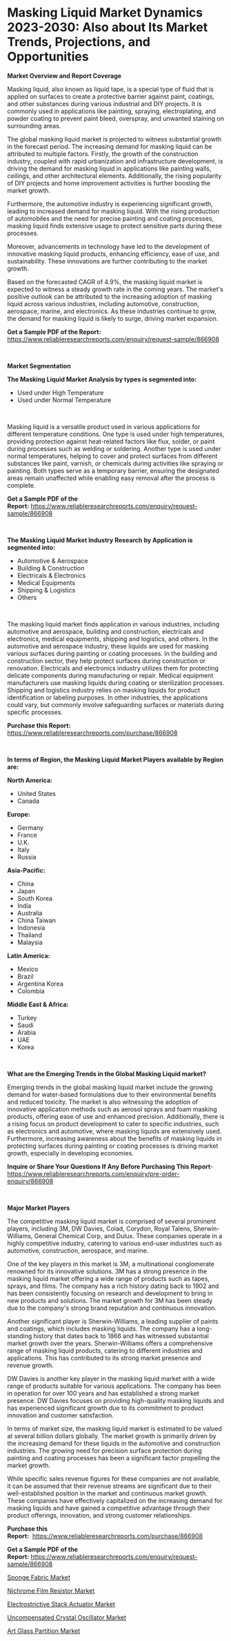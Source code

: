 <p><h1>Masking Liquid Market Dynamics 2023-2030: Also about Its Market Trends, Projections, and Opportunities</h1></p><p><strong>Market Overview and Report Coverage</strong></p>
<p><p>Masking liquid, also known as liquid tape, is a special type of fluid that is applied on surfaces to create a protective barrier against paint, coatings, and other substances during various industrial and DIY projects. It is commonly used in applications like painting, spraying, electroplating, and powder coating to prevent paint bleed, overspray, and unwanted staining on surrounding areas.</p><p>The global masking liquid market is projected to witness substantial growth in the forecast period. The increasing demand for masking liquid can be attributed to multiple factors. Firstly, the growth of the construction industry, coupled with rapid urbanization and infrastructure development, is driving the demand for masking liquid in applications like painting walls, ceilings, and other architectural elements. Additionally, the rising popularity of DIY projects and home improvement activities is further boosting the market growth.</p><p>Furthermore, the automotive industry is experiencing significant growth, leading to increased demand for masking liquid. With the rising production of automobiles and the need for precise painting and coating processes, masking liquid finds extensive usage to protect sensitive parts during these processes.</p><p>Moreover, advancements in technology have led to the development of innovative masking liquid products, enhancing efficiency, ease of use, and sustainability. These innovations are further contributing to the market growth.</p><p>Based on the forecasted CAGR of 4.9%, the masking liquid market is expected to witness a steady growth rate in the coming years. The market's positive outlook can be attributed to the increasing adoption of masking liquid across various industries, including automotive, construction, aerospace, marine, and electronics. As these industries continue to grow, the demand for masking liquid is likely to surge, driving market expansion.</p></p>
<p><strong>Get a Sample PDF of the Report:</strong> <a href="https://www.reliableresearchreports.com/enquiry/request-sample/866908">https://www.reliableresearchreports.com/enquiry/request-sample/866908</a></p>
<p>&nbsp;</p>
<p><strong>Market Segmentation</strong></p>
<p><strong>The Masking Liquid Market Analysis by types is segmented into:</strong></p>
<p><ul><li>Used under High Temperature</li><li>Used under Normal Temperature</li></ul></p>
<p>&nbsp;</p>
<p><p>Masking liquid is a versatile product used in various applications for different temperature conditions. One type is used under high temperatures, providing protection against heat-related factors like flux, solder, or paint during processes such as welding or soldering. Another type is used under normal temperatures, helping to cover and protect surfaces from different substances like paint, varnish, or chemicals during activities like spraying or painting. Both types serve as a temporary barrier, ensuring the designated areas remain unaffected while enabling easy removal after the process is complete.</p></p>
<p><strong>Get a Sample PDF of the Report:</strong>&nbsp;<a href="https://www.reliableresearchreports.com/enquiry/request-sample/866908">https://www.reliableresearchreports.com/enquiry/request-sample/866908</a></p>
<p>&nbsp;</p>
<p><strong>The Masking Liquid Market Industry Research by Application is segmented into:</strong></p>
<p><ul><li>Automotive & Aerospace</li><li>Building & Construction</li><li>Electricals & Electronics</li><li>Medical Equipments</li><li>Shipping & Logistics</li><li>Others</li></ul></p>
<p>&nbsp;</p>
<p><p>The masking liquid market finds application in various industries, including automotive and aerospace, building and construction, electricals and electronics, medical equipments, shipping and logistics, and others. In the automotive and aerospace industry, these liquids are used for masking various surfaces during painting or coating processes. In the building and construction sector, they help protect surfaces during construction or renovation. Electricals and electronics industry utilizes them for protecting delicate components during manufacturing or repair. Medical equipment manufacturers use masking liquids during coating or sterilization processes. Shipping and logistics industry relies on masking liquids for product identification or labeling purposes. In other industries, the applications could vary, but commonly involve safeguarding surfaces or materials during specific processes.</p></p>
<p><strong>Purchase this Report:</strong>&nbsp; <a href="https://www.reliableresearchreports.com/purchase/866908">https://www.reliableresearchreports.com/purchase/866908</a></p>
<p>&nbsp;</p>
<p><strong>In terms of Region, the Masking Liquid Market Players available by Region are:</strong></p>
<p>
    <p> <strong> North America: </strong>
        <ul>
            <li>United States</li>
            <li>Canada</li>
        </ul>
        </p> 
    <p> <strong> Europe: </strong>
        <ul>
            <li>Germany</li>
            <li>France</li>
            <li>U.K.</li>
            <li>Italy</li>
            <li>Russia</li>
        </ul>
        </p> 
    <p> <strong> Asia-Pacific: </strong>
        <ul>
            <li>China</li>
            <li>Japan</li>
            <li>South Korea</li>
            <li>India</li>
            <li>Australia</li>
            <li>China Taiwan</li>
            <li>Indonesia</li>
            <li>Thailand</li>
            <li>Malaysia</li>
        </ul>
        </p> 
    <p> <strong> Latin America: </strong>
        <ul>
            <li>Mexico</li>
            <li>Brazil</li>
            <li>Argentina Korea</li>
            <li>Colombia</li>
        </ul>
        </p> 
    <p> <strong> Middle East & Africa: </strong>
        <ul>
            <li>Turkey</li>
            <li>Saudi</li>
            <li>Arabia</li>
            <li>UAE</li>
            <li>Korea</li>
        </ul>
    </p>
    </p>
<p>&nbsp;</p>
<p><strong>What are the Emerging Trends in the Global Masking Liquid market?</strong></p>
<p><p>Emerging trends in the global masking liquid market include the growing demand for water-based formulations due to their environmental benefits and reduced toxicity. The market is also witnessing the adoption of innovative application methods such as aerosol sprays and foam masking products, offering ease of use and enhanced precision. Additionally, there is a rising focus on product development to cater to specific industries, such as electronics and automotive, where masking liquids are extensively used. Furthermore, increasing awareness about the benefits of masking liquids in protecting surfaces during painting or coating processes is driving market growth, especially in developing economies.</p></p>
<p><strong>Inquire or Share Your Questions If Any Before Purchasing This Report</strong>- <a href="https://www.reliableresearchreports.com/enquiry/pre-order-enquiry/866908">https://www.reliableresearchreports.com/enquiry/pre-order-enquiry/866908</a></p>
<p>&nbsp;</p>
<p><strong>Major Market Players</strong></p>
<p><p>The competitive masking liquid market is comprised of several prominent players, including 3M, DW Davies, Colad, Corydon, Royal Talens, Sherwin-Williams, General Chemical Corp, and Dulux. These companies operate in a highly competitive industry, catering to various end-user industries such as automotive, construction, aerospace, and marine.</p><p>One of the key players in this market is 3M, a multinational conglomerate renowned for its innovative solutions. 3M has a strong presence in the masking liquid market offering a wide range of products such as tapes, sprays, and films. The company has a rich history dating back to 1902 and has been consistently focusing on research and development to bring in new products and solutions. The market growth for 3M has been steady due to the company's strong brand reputation and continuous innovation.</p><p>Another significant player is Sherwin-Williams, a leading supplier of paints and coatings, which includes masking liquids. The company has a long-standing history that dates back to 1866 and has witnessed substantial market growth over the years. Sherwin-Williams offers a comprehensive range of masking liquid products, catering to different industries and applications. This has contributed to its strong market presence and revenue growth.</p><p>DW Davies is another key player in the masking liquid market with a wide range of products suitable for various applications. The company has been in operation for over 100 years and has established a strong market presence. DW Davies focuses on providing high-quality masking liquids and has experienced significant growth due to its commitment to product innovation and customer satisfaction.</p><p>In terms of market size, the masking liquid market is estimated to be valued at several billion dollars globally. The market growth is primarily driven by the increasing demand for these liquids in the automotive and construction industries. The growing need for precision surface protection during painting and coating processes has been a significant factor propelling the market growth.</p><p>While specific sales revenue figures for these companies are not available, it can be assumed that their revenue streams are significant due to their well-established position in the market and continuous market growth. These companies have effectively capitalized on the increasing demand for masking liquids and have gained a competitive advantage through their product offerings, innovation, and strong customer relationships.</p></p>
<p><strong>Purchase this Report:</strong>&nbsp;&nbsp;<a href="https://www.reliableresearchreports.com/purchase/866908">https://www.reliableresearchreports.com/purchase/866908</a></p>
<p></p>
<p><strong>Get a Sample PDF of the Report:</strong>&nbsp;<a href="https://www.reliableresearchreports.com/enquiry/request-sample/866908">https://www.reliableresearchreports.com/enquiry/request-sample/866908</a></p>
<p><p><a href="https://github.com/JameTravis/Market-Research-Report-List-2/blob/main/sponge-fabric-market.md">Sponge Fabric Market</a></p><p><a href="https://medium.com/@vilmalittel/nichrome-film-resistor-market-research-report-its-history-and-forecast-2023-to-2030-c2ebea8f6d9b">Nichrome Film Resistor Market</a></p><p><a href="https://medium.com/@holliswelch2023/electrostrictive-stack-actuator-market-analysis-its-cagr-market-segmentation-and-global-industry-265113974972">Electrostrictive Stack Actuator Market</a></p><p><a href="https://medium.com/@ravenrussel2023/uncompensated-crystal-oscillator-market-focuses-on-market-share-size-and-projected-forecast-till-b8bf6f2c9df4">Uncompensated Crystal Oscillator Market</a></p><p><a href="https://github.com/amonskiyk/Market-Research-Report-List-1/blob/main/art-glass-partition-market.md">Art Glass Partition Market</a></p></p>
